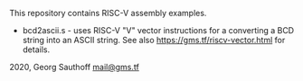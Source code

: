 This repository contains RISC-V assembly examples.

- bcd2ascii.s - uses RISC-V "V" vector instructions for a
  converting a BCD string into an ASCII string. See also
  https://gms.tf/riscv-vector.html for details.

2020, Georg Sauthoff <mail@gms.tf>
